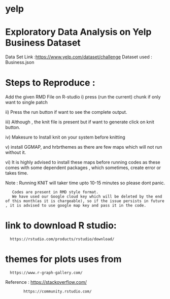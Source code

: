 # yelp

# Exploratory Data Analysis on Yelp Business Dataset

Data Set Link :https://www.yelp.com/dataset/challenge
Dataset used : Business.json

# Steps to Reproduce :

Add the given RMD File on R-studio 
i) press (run the current) chunk if only want to single patch

ii) Press the run button if want to see the complete output.

iii) Although , the knit file is present but if want to  generate click on knit button.

iv) Makesure to Install knit on your system before knitting 

v) install GGMAP, and hrbrthemes as there are few maps which will not run without it.

vi) It is highly advised to install these maps before running codes as these comes with some dependent packages , which sometimes, create error or takes time.

Note : Running KNIT will taker time upto 10-15 minutes so please dont panic.

       Codes are present in RMD style format.
       We have used our Google cloud key which will be deleted by the end of this month(as it is chargeable), so if the issue persists in future , it is advised to use google map key and pass it in the code.
       
# link to download R studio: 
      https://rstudio.com/products/rstudio/download/
      
# themes for plots uses from
      https://www.r-graph-gallery.com/
      
 Reference : https://stackoverflow.com/
 
            https://community.rstudio.com/
      



